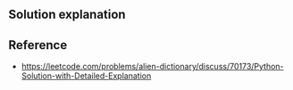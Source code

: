 ## Solution explanation



## Reference

- https://leetcode.com/problems/alien-dictionary/discuss/70173/Python-Solution-with-Detailed-Explanation